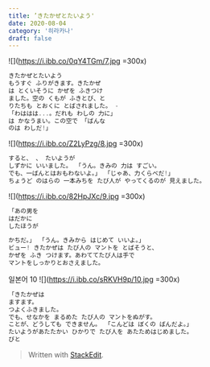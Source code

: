 ```yaml
---
title: ’きたかぜとたいよう'
date: 2020-08-04
category: '히라카나'
draft: false
---
```

![](https://i.ibb.co/0qY4TGm/7.jpg =300x)
```js
きたかぜとたいよう
もうすぐ ふりがきます。きたかぜ 
は とくいそうに かぜを ふきつけ 
ました。空の くもが ふきとび、と 
りたちも とおくに とばされました。 - 
「わははは...。だれも わしの 力に」 
は かなうまい。この空で 「ばんな 
のは わしだ!」
```
![](https://i.ibb.co/Z2LyPzg/8.jpg =300x)
```js
すると、 、 たいようが
しずかに いいました。 「うん。きみの 力は すごい。 
でも、一ばんとはおもわないよ。」 「じゃあ、力くらべだ!」
ちょうど のはらの 一本みちを たび人が やってくるのが 見えました。
```
![](https://i.ibb.co/82HpJXc/9.jpg =300x)
```js
「あの男を
はだかに
したほうが

かちだ。」 「うん。きみから はじめて いいよ。」
ビュー! きたかぜは たび人の マントを とばそうと、
かぜを ふき つけます。あわててたび人は手で
マントをしっかりとおさえました。

```
일본어 10
![](https://i.ibb.co/sRKVH9p/10.jpg =300x)
```js
「きたかぜは
ますます。
つよくふきました。
でも、せなかを まるめた たび人の マントをぬがす。 
ことが、どうしても できません。 「こんどは ぼくの ばんだよ。」
たいようがあたたかい ひかりで たび人を あたためはじめました。
びと

```

> Written with [StackEdit](https://stackedit.io/).
<!--stackedit_data:
eyJoaXN0b3J5IjpbMzE4MTQ5OTU1XX0=
-->